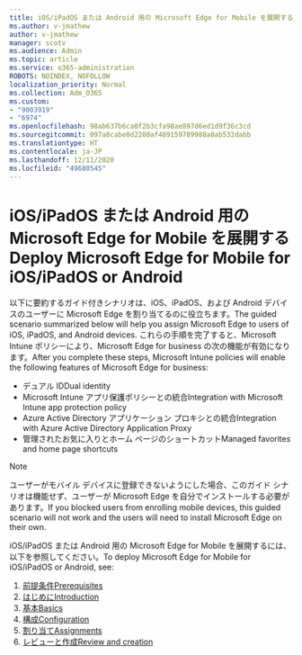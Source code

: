 ```yaml
---
title: iOS/iPadOS または Android 用の Microsoft Edge for Mobile を展開する
ms.author: v-jmathew
author: v-jmathew
manager: scotv
ms.audience: Admin
ms.topic: article
ms.service: o365-administration
ROBOTS: NOINDEX, NOFOLLOW
localization_priority: Normal
ms.collection: Adm_O365
ms.custom:
- "9003919"
- "6974"
ms.openlocfilehash: 98ab637b6ca0f2b3cfa98ae897d6ed1d9f36c3cd
ms.sourcegitcommit: 097a8cabe0d2280af489159789988a0ab532dabb
ms.translationtype: HT
ms.contentlocale: ja-JP
ms.lasthandoff: 12/11/2020
ms.locfileid: "49680545"
---
```

# <a name="deploy-microsoft-edge-for-mobile-for-iosipados-or-android"></a><span data-ttu-id="a18f5-102">iOS/iPadOS または Android 用の Microsoft Edge for Mobile を展開する</span><span class="sxs-lookup"><span data-stu-id="a18f5-102">Deploy Microsoft Edge for Mobile for iOS/iPadOS or Android</span></span>

<span data-ttu-id="a18f5-103">以下に要約するガイド付きシナリオは、iOS、iPadOS、および Android デバイスのユーザーに Microsoft Edge を割り当てるのに役立ちます。</span><span class="sxs-lookup"><span data-stu-id="a18f5-103">The guided scenario summarized below will help you assign Microsoft Edge to users of iOS, iPadOS, and Android devices.</span></span> <span data-ttu-id="a18f5-104">これらの手順を完了すると、Microsoft Intune ポリシーにより、Microsoft Edge for business の次の機能が有効になります。</span><span class="sxs-lookup"><span data-stu-id="a18f5-104">After you complete these steps, Microsoft Intune policies will enable the following features of Microsoft Edge for business:</span></span>

- <span data-ttu-id="a18f5-105">デュアル ID</span><span class="sxs-lookup"><span data-stu-id="a18f5-105">Dual identity</span></span>
- <span data-ttu-id="a18f5-106">Microsoft Intune アプリ保護ポリシーとの統合</span><span class="sxs-lookup"><span data-stu-id="a18f5-106">Integration with Microsoft Intune app protection policy</span></span>
- <span data-ttu-id="a18f5-107">Azure Active Directory アプリケーション プロキシとの統合</span><span class="sxs-lookup"><span data-stu-id="a18f5-107">Integration with Azure Active Directory Application Proxy</span></span>
- <span data-ttu-id="a18f5-108">管理されたお気に入りとホーム ページのショートカット</span><span class="sxs-lookup"><span data-stu-id="a18f5-108">Managed favorites and home page shortcuts</span></span>

> [!NOTE]
> <span data-ttu-id="a18f5-109">ユーザーがモバイル デバイスに登録できないようにした場合、このガイド シナリオは機能せず、ユーザーが Microsoft Edge を自分でインストールする必要があります。</span><span class="sxs-lookup"><span data-stu-id="a18f5-109">If you blocked users from enrolling mobile devices, this guided scenario will not work and the users will need to install Microsoft Edge on their own.</span></span>

<span data-ttu-id="a18f5-110">iOS/iPadOS または Android 用の Microsoft Edge for Mobile を展開するには、以下を参照してください。</span><span class="sxs-lookup"><span data-stu-id="a18f5-110">To deploy Microsoft Edge for Mobile for iOS/iPadOS or Android, see:</span></span>

1. [<span data-ttu-id="a18f5-111">前提条件</span><span class="sxs-lookup"><span data-stu-id="a18f5-111">Prerequisites</span></span>](https://go.microsoft.com/fwlink/?linkid=2133027)
2. [<span data-ttu-id="a18f5-112">はじめに</span><span class="sxs-lookup"><span data-stu-id="a18f5-112">Introduction</span></span>](https://go.microsoft.com/fwlink/?linkid=2133520)
3. [<span data-ttu-id="a18f5-113">基本</span><span class="sxs-lookup"><span data-stu-id="a18f5-113">Basics</span></span>](https://go.microsoft.com/fwlink/?linkid=2133421)
4. [<span data-ttu-id="a18f5-114">構成</span><span class="sxs-lookup"><span data-stu-id="a18f5-114">Configuration</span></span>](https://go.microsoft.com/fwlink/?linkid=2133521)
5. [<span data-ttu-id="a18f5-115">割り当て</span><span class="sxs-lookup"><span data-stu-id="a18f5-115">Assignments</span></span>](https://go.microsoft.com/fwlink/?linkid=2132869)
6. [<span data-ttu-id="a18f5-116">レビューと作成</span><span class="sxs-lookup"><span data-stu-id="a18f5-116">Review and creation</span></span>](https://go.microsoft.com/fwlink/?linkid=2133522)
